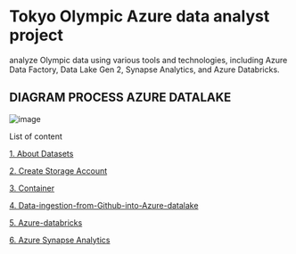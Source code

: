 # Tokyo Olympic Azure data analyst project

analyze Olympic data using various tools and technologies, including Azure Data Factory, Data Lake Gen 2, Synapse Analytics, and Azure Databricks.

## DIAGRAM PROCESS AZURE DATALAKE

![image](https://github.com/user-attachments/assets/a48da2bf-b7a7-45ee-8e23-b0b12652ae9b)

List of content

[1. About Datasets](https://github.com/deddyandri/tokyo-olympic-azure-data-analyst-project/wiki/1.-About-Datasets)  

[2. Create Storage Account](https://github.com/deddyandri/tokyo-olympic-azure-data-analyst-project/wiki/2.-Create-Storage-Account)

[3. Container](https://github.com/deddyandri/tokyo-olympic-azure-data-analyst-project/wiki/3.-Container)

[4. Data-ingestion-from-Github-into-Azure-datalake](https://github.com/deddyandri/tokyo-olympic-azure-data-analyst-project/wiki/4.-Data-ingestion-from-Github-into-Azure-datalake)

[5. Azure-databricks](https://github.com/deddyandri/tokyo-olympic-azure-data-analyst-project/wiki/5.-Azure-databricks)

[6. Azure Synapse Analytics](https://github.com/deddyandri/tokyo-olympic-azure-data-analyst-project/wiki/6.-Azure-Synapse-Analytic)
